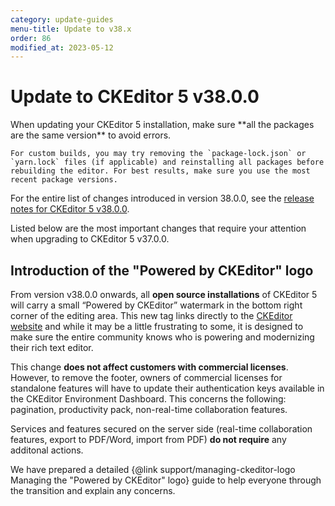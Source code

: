 ```yaml
---
category: update-guides
menu-title: Update to v38.x
order: 86
modified_at: 2023-05-12
---
```


# Update to CKEditor 5 v38.0.0

<info-box>
	When updating your CKEditor 5 installation, make sure **all the packages are the same version** to avoid errors.

	For custom builds, you may try removing the `package-lock.json` or `yarn.lock` files (if applicable) and reinstalling all packages before rebuilding the editor. For best results, make sure you use the most recent package versions.
</info-box>

For the entire list of changes introduced in version 38.0.0, see the [release notes for CKEditor 5 v38.0.0](https://github.com/ckeditor/ckeditor5/releases/tag/v38.0.0).

Listed below are the most important changes that require your attention when upgrading to CKEditor 5 v37.0.0.

## Introduction of the "Powered by CKEditor" logo

From version v38.0.0 onwards, all **open source installations** of CKEditor 5 will carry a small “Powered by CKEditor” watermark in the bottom right corner of the editing area. This new tag links directly to the [CKEditor website](https://ckeditor.com/) and while it may be a little frustrating to some, it is designed to make sure the entire community knows who is powering and modernizing their rich text editor.

This change **does not affect customers with commercial licenses**. However, to remove the footer, owners of commercial licenses for standalone features will have to update their authentication keys available in the CKEditor Environment Dashboard. This concerns the following: pagination, productivity pack, non-real-time collaboration features.

Services and features secured on the server side (real-time collaboration features, export to PDF/Word, import from PDF) **do not require** any additonal actions.

We have prepared a detailed {@link support/managing-ckeditor-logo Managing the "Powered by CKEditor" logo} guide to help everyone through the transition and explain any concerns.
